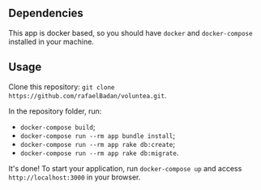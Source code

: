 ## Dependencies

This app is docker based, so you should have `docker` and `docker-compose` installed in your machine.

## Usage

Clone this repository: `git clone https://github.com/rafaelBadan/voluntea.git`.

In the repository folder, run:
  * `docker-compose build`;
  * `docker-compose run --rm app bundle install`;
  * `docker-compose run --rm app rake db:create`;
  * `docker-compose run --rm app rake db:migrate`.  

It's done! To start your application, run `docker-compose up` and access `http://localhost:3000` in your browser.
